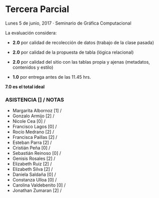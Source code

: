 # Tercera Parcial
Lunes 5 de junio, 2017 · Seminario de Gráfica Computacional

La evaluación considera: 

- **2.0** por calidad de recolección de datos (trabajo de la clase pasada)

- **2.0** por calidad de la propuesta de tabla (lógica relacional)

- **2.0** por calidad del sitio con las tablas propia y ajenas (metadatos, contenidos y estilo)

- **1.0** por entrega antes de las 11.45 hrs.

**7.0 es el total ideal**

### ASISTENCIA [] / NOTAS

- Margarita Albornoz [1] / 
- Gonzalo Armijo [2] / 
- Nicole Cea [0] / 
- Francisco Lagos [0] / 
- Rocío Medrano [2] / 
- Francisca Paillas [2] / 
- Esteban Parra [2] / 
- Cristián Peña [0] / 
- Sebastián Reinoso [0] / 
- Genisis Rosales [2] / 
- Elizabeth Ruiz [2] / 
- Elizabeth Silva [2] / 
- Daniela Saldaña [0] / 
- Constanza Ulloa [0] / 
- Carolina Valdebenito [0] / 
- Jonathan Zumaran [2] / 
